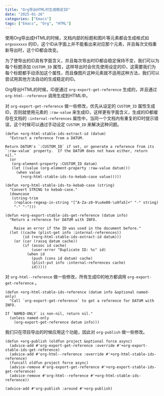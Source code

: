 ```yaml
---
title: "Org导出HTML时生成稳定ID"
date: "2025-01-26"
categories: ["Emacs"]
tags: ["Emacs", "Org", "HTML"]
---
```


使用Org导出成HTML的时候，文档内部的标题和图片等元素都会生成格式如 `orgxxxxxxx` 的ID，这个ID从字面上并不能看出来对应那个元素，并且每次文档重新导出时，这个ID都会改变。
<!--more-->

为了使导出的ID具有字面含义，并且每次导出时ID都会稳定保持不变，我们可以为每个标题添加 `CUSTOM_ID` 属性，这样导出时会优先使用设定的ID，这需要我们为每个标题都手动添加这个属性，而且像图片这种元素就不适用这种方法，我们可以尝试用其他方法自动的生成稳定的ID。

Org导出HTML的时候，ID是通过 `org-export-get-reference` 生成的，并且通过 `org-html--reference` 调用生成到HTML中。

对 `org-export-get-reference` 做一些修改，优先从设定的 `CUSTOM_ID` 属性生成ID，否则就使用元素的 `:raw-value` 来生成ID，这样更有字面含义，生成的ID都缓存在文档的 `:internal-references` 属性中，当同一个文档内有重复的ID时提示错误，这个时候可以通过手动设定 `CUSTOM_ID` 来解决这种问题。

```emacs-lisp
(defun +org-html-stable-ids-extract-id (datum)
  "Extract a reference from a DATUM.

Return DATUM's `:CUSTOM_ID` if set, or generate a reference from its
`:raw-value` property.  If the DATUM does not have either, return
nil."
  (or
   (org-element-property :CUSTOM_ID datum)
   (let ((value (org-element-property :raw-value datum)))
     (when value
       (+org-html-stable-ids-to-kebab-case value)))))

(defun +org-html-stable-ids-to-kebab-case (string)
  "Convert STRING to kebab-case."
  (downcase
   (string-trim
    (replace-regexp-in-string "[^A-Za-z0-9\u4e00-\u9fa5]+" "-" string)
    "-" "-")))

(defun +org-export-stable-ids-get-reference (datum info)
  "Return a reference for DATUM with INFO.

    Raise an error if the ID was used in the document before."
  (let ((cache (plist-get info :internal-references))
        (id (+org-html-stable-ids-extract-id datum)))
    (or (car (rassq datum cache))
        (if (assoc id cache)
            (user-error "Duplicate ID: %s" id)
          (when id
            (push (cons id datum) cache)
            (plist-put info :internal-references cache)
            id)))))
```

对 `org-html--reference` 做一些修改，所有生成ID的地方都调用 `org-export-get-reference` 。

```emacs-lisp
(defun +org-html-stable-ids-reference (datum info &optional named-only)
  "Call `org-export-get-reference` to get a reference for DATUM with INFO.

If `NAMED-ONLY` is non-nil, return nil."
  (unless named-only
    (org-export-get-reference datum info)))
```

我们只在项目导出的时候应用这个功能，因此对 `org-publish` 做一些修改。

```emacs-lisp
(defun +org-publish (oldfun project &optional force async)
  (advice-add #'org-export-get-reference :override #'+org-export-stable-ids-get-reference)
  (advice-add #'org-html--reference :override #'+org-html-stable-ids-reference)
  (funcall oldfun project force async)
  (advice-remove #'org-export-get-reference #'+org-export-stable-ids-get-reference)
  (advice-remove #'org-html--reference #'+org-html-stable-ids-reference))

(advice-add #'org-publish :around #'+org-publish)
```
